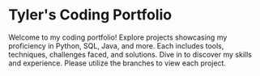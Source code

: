 # Tyler's Coding Portfolio
Welcome to my coding portfolio! Explore projects showcasing my proficiency in Python, SQL, Java, and more. Each includes tools, techniques, challenges faced, and solutions. Dive in to discover my skills and experience. Please utilize the branches to view each project.
